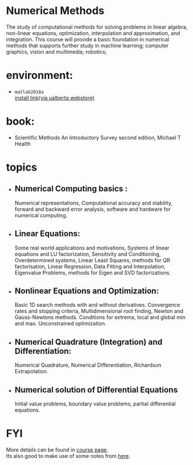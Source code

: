 # Numerical Methods
The study of computational methods for solving problems in linear algebra, non-linear equations,
optimization, interpolation and approximation, and integration. This course will
provide a basic foundation in numerical methods that supports further study in
machine learning; computer graphics, vision and multimedia; robotics;

# environment: 
* `matlab2018a` <br/>
 [install link(via ualberta webstore)](https://ualberta.onthehub.com/WebStore/OfferingDetails.aspx?o=ab4b4e92-94e1-e611-9425-b8ca3a5db7a1) 
# book:
* Scientific Methods An Introductory Survey second edition, Michael T Health

# topics 
* ## Numerical Computing basics :<br/>
  Numerical representations, Computational accuracy and stability, forward and backward error analysis, software and hardware for numerical computing.<br/>

* ## Linear Equations:<br/>
  Some real world applications and motivations, Systems of linear equations and LU factorization, Sensitivity and Conditioning, Overdetermined systems, Linear Least Squares, methods for QR factorisation, Linear Regression, Data Fitting and Interpolation, Eigenvalue Problems, methods for Eigen and SVD factorizations.<br/>

* ## Nonlinear Equations and Optimization:<br/>
  Basic 1D search methods with and without derivatives. Convergence rates and stopping criteria, Multidimensional root finding, Newton and Gauss-Newtons methods. Conditions for extrema, local and global min and max. Unconstrained optimization.<br/>

* ## Numerical Quadrature (Integration) and Differentiation:<br/>
  Numerical Quadrature, Numerical Differentiation, Richardson Extrapolation.<br/>

* ## Numerical solution of Differential Equations<br/>
  Initial value problems, boundary value problems, partial differential equations.<br/>


# FYI
More details can be found in [course page](http://ugweb.cs.ualberta.ca/~vis/courses/num/index340.htm).<br/>
Its also good to make use of some notes from [here](http://cis.poly.edu/~mleung/CS4744/f04/Heath/). 
